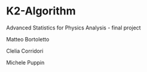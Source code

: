 # K2-Algorithm
Advanced Statistics for Physics Analysis - final project

Matteo Bortoletto

Clelia Corridori

Michele Puppin

